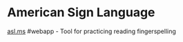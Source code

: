 # American Sign Language

[asl.ms](http://asl.ms/) \#webapp - Tool for practicing reading fingerspelling

